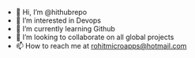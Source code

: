 - 👋 Hi, I’m @hithubrepo
- 👀 I’m interested in Devops
- 🌱 I’m currently learning Github
- 💞️ I’m looking to collaborate on all global projects
- 📫 How to reach me at rohitmicroapps@hotmail.com

<!---
hithubrepo/hithubrepo is a ✨ special ✨ repository because its `README.md` (this file) appears on your GitHub profile.
You can click the Preview link to take a look at your changes.
--->
